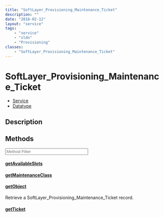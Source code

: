 ```yaml
---
title: "SoftLayer_Provisioning_Maintenance_Ticket"
description: ""
date: "2018-02-12"
layout: "service"
tags:
    - "service"
    - "sldn"
    - "Provisioning"
classes:
    - "SoftLayer_Provisioning_Maintenance_Ticket"
---
```

# SoftLayer_Provisioning_Maintenance_Ticket
<div id='service-datatype'>
    <ul id='sldn-reference-tabs'>
    <li id='service'> <a href='/reference/services/SoftLayer_Provisioning_Maintenance_Ticket' >Service</a></li>    <li id='datatype'> <a href='/reference/datatypes/SoftLayer_Provisioning_Maintenance_Ticket' >Datatype</a></li>
    </ul>
</div>

## Description






        
<div id="properties" class="content service-content">

## Methods

<div class="view-filters">
    <div class="clearfix">
        <div class="search-input-box">
            <input placeholder="Method Filter" onkeyup="titleSearch(inputId='edit-combine', divId='method-div', elementClass='method-row')" 
                type="text" id="edit-combine" value="" size="30" maxlength="128" class="form-text">
        </div>
    </div>
</div>

<div id="method-div">

<div class="method-row">

#### [getAvailableSlots](/reference/services/SoftLayer_Provisioning_Maintenance_Ticket/getAvailableSlots)


</div>

<div class="method-row">

#### [getMaintenanceClass](/reference/services/SoftLayer_Provisioning_Maintenance_Ticket/getMaintenanceClass)


</div>

<div class="method-row">

#### [getObject](/reference/services/SoftLayer_Provisioning_Maintenance_Ticket/getObject)
Retrieve a SoftLayer_Provisioning_Maintenance_Ticket record.

</div>

<div class="method-row">

#### [getTicket](/reference/services/SoftLayer_Provisioning_Maintenance_Ticket/getTicket)


</div>
</div>

</div>

